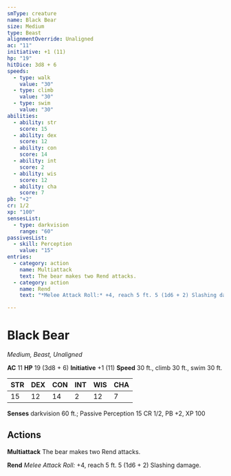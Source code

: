 ```yaml
---
smType: creature
name: Black Bear
size: Medium
type: Beast
alignmentOverride: Unaligned
ac: "11"
initiative: +1 (11)
hp: "19"
hitDice: 3d8 + 6
speeds:
  - type: walk
    value: "30"
  - type: climb
    value: "30"
  - type: swim
    value: "30"
abilities:
  - ability: str
    score: 15
  - ability: dex
    score: 12
  - ability: con
    score: 14
  - ability: int
    score: 2
  - ability: wis
    score: 12
  - ability: cha
    score: 7
pb: "+2"
cr: 1/2
xp: "100"
sensesList:
  - type: darkvision
    range: "60"
passivesList:
  - skill: Perception
    value: "15"
entries:
  - category: action
    name: Multiattack
    text: The bear makes two Rend attacks.
  - category: action
    name: Rend
    text: "*Melee Attack Roll:* +4, reach 5 ft. 5 (1d6 + 2) Slashing damage."

---
```


# Black Bear
*Medium, Beast, Unaligned*

**AC** 11
**HP** 19 (3d8 + 6)
**Initiative** +1 (11)
**Speed** 30 ft., climb 30 ft., swim 30 ft.

| STR | DEX | CON | INT | WIS | CHA |
| --- | --- | --- | --- | --- | --- |
| 15 | 12 | 14 | 2 | 12 | 7 |

**Senses** darkvision 60 ft.; Passive Perception 15
CR 1/2, PB +2, XP 100

## Actions

**Multiattack**
The bear makes two Rend attacks.

**Rend**
*Melee Attack Roll:* +4, reach 5 ft. 5 (1d6 + 2) Slashing damage.
